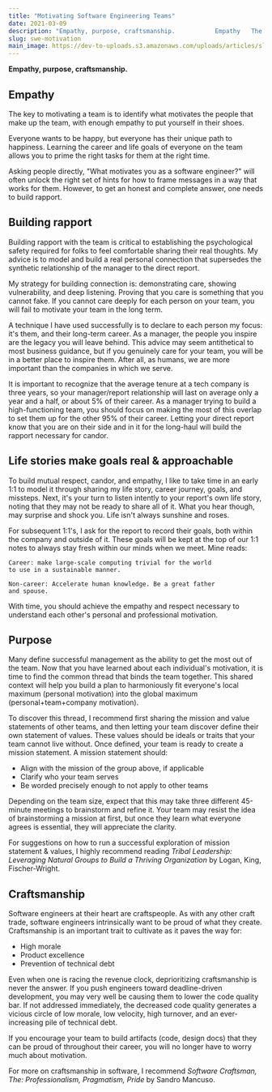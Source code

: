 ```yaml
---
title: "Motivating Software Engineering Teams"
date: 2021-03-09
description: "Empathy, purpose, craftsmanship.           Empathy   The key to motivating a team is to identify what..."
slug: swe-motivation
main_image: https://dev-to-uploads.s3.amazonaws.com/uploads/articles/slx1m93mh9ctb3kdfzg3.jpg
---
```

**Empathy, purpose, craftsmanship.**

## Empathy

The key to motivating a team is to identify what motivates the people that make up the team, with enough empathy to put yourself in their shoes.

Everyone wants to be happy, but everyone has their unique path to happiness. Learning the career and life goals of everyone on the team allows you to prime the right tasks for them at the right time. 

Asking people directly, "What motivates you as a software engineer?" will often unlock the right set of hints for how to frame messages in a way that works for them. However, to get an honest and complete answer, one needs to build rapport.

## Building rapport

Building rapport with the team is critical to establishing the psychological safety required for folks to feel comfortable sharing their real thoughts. My advice is to model and build a real personal connection that supersedes the synthetic relationship of the manager to the direct report.

My strategy for building connection is: demonstrating care, showing vulnerability, and deep listening. Proving that you care is something that you cannot fake. If you cannot care deeply for each person on your team, you will fail to motivate your team in the long term. 

A technique I have used successfully is to declare to each person my focus: it's them, and their long-term career. As a manager, the people you inspire are the legacy you will leave behind. This advice may seem antithetical to most business guidance, but if you genuinely care for your team, you will be in a better place to inspire them. After all, as humans, we are more important than the companies in which we serve.

It is important to recognize that the average tenure at a tech company is three years, so your manager/report relationship will last on average only a year and a half, or about 5% of their career. As a manager trying to build a high-functioning team, you should focus on making the most of this overlap to set them up for the other 95% of their career. Letting your direct report know that you are on their side and in it for the long-haul will build the rapport necessary for candor.

## Life stories make goals real & approachable

To build mutual respect, candor, and empathy, I like to take time in an early 1:1 to model it through sharing my life story, career journey, goals, and missteps. Next, it's your turn to listen intently to your report's own life story, noting that they may not be ready to share all of it. What you hear though, may surprise and shock you. Life isn't always sunshine and roses.

For subsequent 1:1's, I ask for the report to record their goals, both within the company and outside of it. These goals will be kept at the top of our 1:1 notes to always stay fresh within our minds when we meet. Mine reads:

```
Career: make large-scale computing trivial for the world
to use in a sustainable manner.

Non-career: Accelerate human knowledge. Be a great father
and spouse.
```

With time, you should achieve the empathy and respect necessary to understand each other's personal and professional motivation.

## Purpose

Many define successful management as the ability to get the most out of the team. Now that you have learned about each individual's motivation, it is time to find the common thread that binds the team together. This shared context will help you build a plan to harmoniously fit everyone's local maximum (personal motivation) into the global maximum (personal+team+company motivation). 

To discover this thread, I recommend first sharing the mission and value statements of other teams, and then letting your team discover define their own statement of values. These values should be ideals or traits that your team cannot live without. Once defined, your team is ready to create a mission statement. A mission statement should:

* Align with the mission of the group above, if applicable
* Clarify who your team serves
* Be worded precisely enough to not apply to other teams

Depending on the team size, expect that this may take three different 45-minute meetings to brainstorm and refine it. Your team may resist the idea of brainstorming a mission at first, but once they learn what everyone agrees is essential, they will appreciate the clarity.

For suggestions on how to run a successful exploration of mission statement & values, I highly recommend reading *Tribal Leadership: Leveraging Natural Groups to Build a Thriving Organization* by Logan, King, Fischer-Wright.

## Craftsmanship

Software engineers at their heart are craftspeople. As with any other craft trade, software engineers intrinsically want to be proud of what they create. Craftsmanship is an important trait to cultivate as it paves the way for:

* High morale
* Product excellence
* Prevention of technical debt

Even when one is racing the revenue clock, deprioritizing craftsmanship is never the answer. If you push engineers toward deadline-driven development, you may very well be causing them to lower the code quality bar. If not addressed immediately, the decreased code quality generates a vicious circle of low morale, low velocity, high turnover, and an ever-increasing pile of technical debt.

If you encourage your team to build artifacts (code, design docs) that they can be proud of throughout their career, you will no longer have to worry much about motivation.

For more on craftsmanship in software, I recommend *Software Craftsman, The: Professionalism, Pragmatism, Pride* by Sandro Mancuso.
